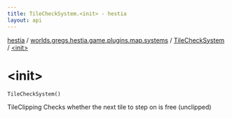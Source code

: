 ```yaml
---
title: TileCheckSystem.<init> - hestia
layout: api
---
```


<div class='api-docs-breadcrumbs'><a href="../../index.html">hestia</a> / <a href="../index.html">worlds.gregs.hestia.game.plugins.map.systems</a> / <a href="index.html">TileCheckSystem</a> / <a href="./-init-.html">&lt;init&gt;</a></div>

# &lt;init&gt;

<div class="signature"><code><span class="identifier">TileCheckSystem</span><span class="symbol">(</span><span class="symbol">)</span></code></div>

TileClipping
Checks whether the next tile to step on is free (unclipped)

